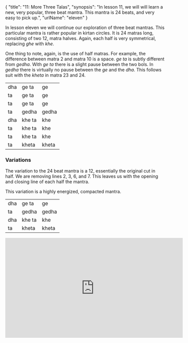<data>
{
    "title": "11: More Three Talas",
    "synopsis": "In lesson 11, we will will learn a new, very popular, three beat mantra. This mantra is 24 beats, and very easy to pick up.",
    "urlName": "eleven"
}
</data>

In lesson eleven we will continue our exploration of three beat mantras. This particular mantra is rather popular in kirtan circles. It is 24 matras long, consisting of two 12, matra halves. Again, each half is very symmetrical, replacing *ghe* with *khe*.

One thing to note, again, is the use of half matras. For example, the difference between matra 2 and matra 10 is a space. *ge ta* is subtly different from *gedha*. With *ge ta* there is a slight pause between the two bols. In *gedha* there is virtually no pause between the *ge* and the *dha*. This follows suit with the *kheta* in matra 23 and 24.

<table>
    <tr>
        <td>dha</td>
        <td>ge ta</td>
        <td>ge</td>
    </tr>
    <tr>
        <td>ta</td>
        <td>ge ta</td>
        <td>ge</td>
    </tr>
    <tr>
        <td>ta</td>
        <td>ge ta</td>
        <td>ge</td>
    </tr>
    <tr>
        <td>ta</td>
        <td>gedha</td>
        <td>gedha</td>
    </tr>
    <tr>
        <td>dha</td>
        <td>khe ta</td>
        <td>khe</td>
    </tr>
    <tr>
        <td>ta</td>
        <td>khe ta</td>
        <td>khe</td>
    </tr>
    <tr>
        <td>ta</td>
        <td>khe ta</td>
        <td>khe</td>
    </tr>
    <tr>
        <td>ta</td>
        <td>kheta</td>
        <td>kheta</td>
    </tr>
</table>

### Variations

The variation to the 24 beat mantra is a 12, essentially the original cut in half. We are removing lines 2, 3, 6, and 7. This leaves us with the opening and closing line of each half the mantra.

This variation is a highly energized, compacted mantra.

<table>
    <tr>
        <td>dha</td>
        <td>ge ta</td>
        <td>ge</td>
    </tr>
    <tr>
        <td>ta</td>
        <td>gedha</td>
        <td>gedha</td>
    </tr>
    <tr>
        <td>dha</td>
        <td>khe ta</td>
        <td>khe</td>
    </tr>
    <tr>
        <td>ta</td>
        <td>kheta</td>
        <td>kheta</td>
    </tr>
</table>

<iframe width="560" height="315" src="http://www.youtube.com/embed/omlhWxjZe7U" frameborder="0" allowfullscreen></iframe>
